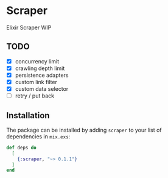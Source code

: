 # Scraper

Elixir Scraper WIP

## TODO

- [x] concurrency limit
- [x] crawling depth limit
- [x] persistence adapters
- [x] custom link filter
- [x] custom data selector
- [ ] retry / put back

## Installation

The package can be installed
by adding `scraper` to your list of dependencies in `mix.exs`:

```elixir
def deps do
  [
    {:scraper, "~> 0.1.1"}
  ]
end
```

